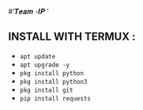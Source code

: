 #'𝑻𝒆𝒂𝒎 -𝑰𝑷 '

## INSTALL WITH TERMUX :

* `apt update`
* `apt upgrade -y`
* ```pkg install python```
* `pkg install python3`
* `pkg install git`
* `pip install requests`
